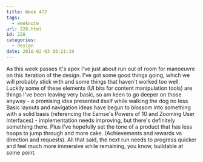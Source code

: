 ```yaml
---
title: Week 472
tags:
  - weeknote
url: 228.html
id: 228
categories:
  - design
date: 2010-02-03 08:21:19
---
```


As this week passes it's apex I've just about run out of room for manoeuvre on this iteration of the design. I've got some good things going, which we will probably stick with and some things that haven't worked too well. Luckily some of these elements (UI bits for content manipulation tools) are things I've been leaving very basic, so am keen to go deeper on those anyway - a promising idea presented itself while walking the dog no less. Basic layouts and navigation ideas have begun to blossom into something with a solid basis (referencing the Eamse's Powers of 10 and Zooming User Interfaces) - implementation needs improving, but there's definitely something there. Plus I've hopefully set the tone of a product that has less hoops to jump through and more cake. (Achievements and rewards vs direction and requests). All that said, the next run needs to progress quicker and feel much more immersive while remaining, you know, buildable at some point.